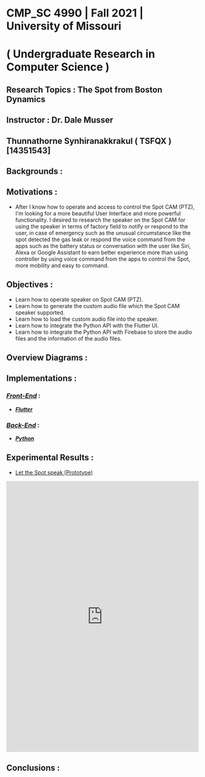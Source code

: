 # CMP_SC 4990 | Fall 2021 | University of Missouri
# ( Undergraduate Research in Computer Science ) 
## Research Topics : The Spot from Boston Dynamics 
## Instructor : Dr. Dale Musser
## Thunnathorne Synhiranakkrakul ( TSFQX ) [14351543]


## Backgrounds :


## Motivations :
- After I know how to operate and access to control the Spot CAM (PTZ), I'm looking for a more beautiful User Interface and more powerful functionality. I desired to research the speaker on the Spot CAM for using the speaker in terms of factory field to notify or respond to the user, in case of emergency such as the unusual circumstance like the spot detected the gas leak or respond the voice command from the apps such as the battery status or conversation with the user like Siri, Alexa or Google Assistant to earn better experience more than using controller by using voice command from the apps to control the Spot, more mobility and easy to command.

## Objectives :
- Learn how to operate speaker on Spot CAM (PTZ).
- Learn how to generate the custom audio file which the Spot CAM speaker supported.
- Learn how to load the custom audio file into the speaker.
- Learn how to integrate the Python API with the Flutter UI.
- Learn how to integrate the Python API with Firebase to store the audio files and the information of the audio files.

## Overview Diagrams :

## Implementations :
### [***Front-End***](/Front-end/) :
- [***Flutter***](/Front-end/Flutter/)
### [***Back-End***](/Back-end/) :
- [***Python***](https://github.com/atomo15/tsfqx-cmp_sc4990Fall21/tree/master/Back-end/PYTHON_API)

## Experimental Results :
- [Let the Spot speak (Prototype)](/Front-end/Flutter/)
<iframe src="https://www.linkedin.com/embed/feed/update/urn:li:ugcPost:6841222080848048128" height="708" width="504" frameborder="0" allowfullscreen="" title="Embedded post"></iframe>

## Conclusions :